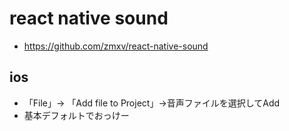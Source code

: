 # react native sound

* https://github.com/zmxv/react-native-sound

## ios
* 「File」-> 「Add file to Project」->音声ファイルを選択してAdd
* 基本デフォルトでおっけー
